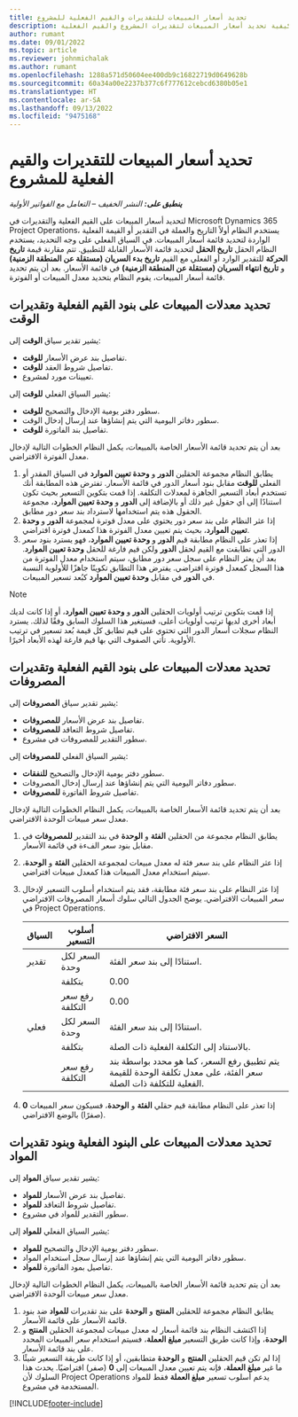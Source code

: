 ```yaml
---
title: تحديد أسعار المبيعات للتقديرات والقيم الفعلية للمشروع
description: يوفر هذا المقال معلومات حول كيفية تحديد أسعار المبيعات لتقديرات المشروع والقيم الفعلية.
author: rumant
ms.date: 09/01/2022
ms.topic: article
ms.reviewer: johnmichalak
ms.author: rumant
ms.openlocfilehash: 1288a571d50604ee400db9c16822719d0649628b
ms.sourcegitcommit: 60a34a00e2237b377c6f777612cebcd6380b05e1
ms.translationtype: HT
ms.contentlocale: ar-SA
ms.lasthandoff: 09/13/2022
ms.locfileid: "9475168"
---
```

# <a name="determine-sales-prices-for-project-estimates-and-actuals"></a>تحديد أسعار المبيعات للتقديرات والقيم الفعلية للمشروع

_**ينطبق على:** النشر الخفيف – التعامل مع الفواتير الأولية_

لتحديد أسعار المبيعات على القيم الفعلية والتقديرات في Microsoft Dynamics 365 Project Operations، يستخدم النظام أولاً التاريخ والعملة في التقدير أو القيمة الفعلية الواردة لتحديد قائمة أسعار المبيعات. في السياق الفعلي على وجه التحديد، يستخدم النظام الحقل **تاريخ الحقل** لتحديد قائمة الأسعار القابلة للتطبيق. تتم مقارنة قيمة **تاريخ الحركة** للتقدير الوارد أو الفعلي مع القيم **تاريخ بدء السريان (مستقلة عن المنطقة الزمنية)** و **تاريخ انتهاء السريان (مستقلة عن المنطقة الزمنية)** في قائمة الأسعار. بعد أن يتم تحديد قائمة أسعار المبيعات، يقوم النظام بتحديد معدل المبيعات أو الفوترة.

## <a name="determining-sales-rates-on-actual-and-estimate-lines-for-time"></a>تحديد معدلات المبيعات على بنود القيم الفعلية وتقديرات الوقت

يشير تقدير سياق **الوقت** إلى:

- تفاصيل بند عرض الأسعار **للوقت**.
- تفاصيل شروط العقد **للوقت**.
- تعيينات مورد لمشروع.

يشير السياق الفعلي **للوقت** إلى:

- سطور دفتر يومية الإدخال والتصحيح **للوقت**.
- سطور دفاتر اليومية التي يتم إنشاؤها عند إرسال إدخال الوقت.
- تفاصيل بند الفاتورة **للوقت**. 

بعد أن يتم تحديد قائمة الأسعار الخاصة بالمبيعات، يكمل النظام الخطوات التالية لإدخال معدل الفوترة الافتراضي.

1. يطابق النظام مجموعة الحقلين **الدور** و **وحدة تعيين الموارد** في السياق المقدر أو الفعلي **للوقت** مقابل بنود أسعار الدور في قائمة الأسعار. تفترض هذه المطابقة أنك تستخدم أبعاد التسعير الجاهزة لمعدلات التكلفة. إذا قمت بتكوين التسعير بحيث تكون استنادًا إلى أي حقول غير ذلك أو بالإضافة إلى **الدور** و **وحدة تعيين الموارد**، مجموعة الحقول هذه يتم استخدامها لاسترداد بند سعر دور مطابق.
1. إذا عثر النظام على بند سعر دور يحتوي على معدل فوترة لمجموعة **الدور** و **وحدة تعيين الموارد**، بحيث يتم تعيين معدل الفوترة هذا كمعدل فوترة افتراضي.
1. إذا تعذر على النظام مطابقة قيم **الدور** و **وحدة تعيين الموارد**، فهو يسترد بنود سعر الدور التي تطابقت مع القيم لحقل **الدور** ولكن قيم فارغة للحقل **وحدة تعيين الموارد**. بعد أن يعثر النظام على سجل سعر دور مطابق، سيتم استخدام معدل الفوترة من هذا السجل كمعدل فوترة افتراضي. يفترض هذا التطابق تكوينًا جاهزًا للأولوية النسبة في **الدور** في مقابل **وحدة تعيين الموارد** كبُعد تسعير المبيعات.

> [!NOTE]
> إذا قمت بتكوين ترتيب أولويات الحقلين **الدور** و **وحدة تعيين الموارد**، أو إذا كانت لديك أبعاد أخرى لديها ترتيب أولويات أعلى، فسيتغير هذا السلوك السابق وفقًا لذلك. يسترد النظام سجلات أسعار الدور التي تحتوي على قيم تطابق كل قيمة بُعد تسعير في ترتيب الأولوية. تأتي الصفوف التي بها قيم فارغة لهذه الأبعاد أخيرًا.

## <a name="determining-sales-rates-on-actual-and-estimate-lines-for-expense"></a>تحديد معدلات المبيعات على بنود القيم الفعلية وتقديرات المصروفات

يشير تقدير سياق **المصروفات** إلى:

- تفاصيل بند عرض الأسعار **للمصروفات**.
- تفاصيل شروط التعاقد **للمصروفات**.
- سطور التقدير للمصروفات في مشروع.

يشير السياق الفعلي **للمصروفات** إلى:

- سطور دفتر يومية الإدخال والتصحيح **للنفقات**.
- سطور دفاتر اليومية التي يتم إنشاؤها عند إرسال إدخال المصروفات.
- تفاصيل شروط الفاتورة **للمصروفات**. 

بعد أن يتم تحديد قائمة الأسعار الخاصة بالمبيعات، يكمل النظام الخطوات التالية لإدخال معدل سعر مبيعات الوحدة الافتراضي.

1. يطابق النظام مجموعة من الحقلين **الفئة** و **الوحدة** في بند التقدير **للمصروفات** في مقابل بنود سعر الفءة في قائمة الأسعار.
1. إذا عثر النظام على بند سعر فئة له معدل مبيعات لمجموعة الحقلين **الفئة** و **الوحدة**، سيتم استخدام معدل المبيعات هذا كمعدل مبيعات افتراضي.
1. إذا عثر النظام على بند سعر فئة مطابقة، فقد يتم استخدام أسلوب التسعير لإدخال سعر المبيعات الافتراضي. يوضح الجدول التالي سلوك أسعار المصروفات الافتراضي في Project Operations.

    | السياق | أسلوب التسعير | السعر الافتراضي |
    | --- | --- | --- |
    | تقدير | السعر لكل وحدة | استنادًا إلى بند سعر الفئة. |
    |        | بتكلفة | 0.00 |
    |        | رفع سعر التكلفة | 0.00 |
    | فعلي | السعر لكل وحدة | استنادًا إلى بند سعر الفئة. |
    |        | بتكلفة | بالاستناد إلى التكلفة الفعلية ذات الصلة. |
    |        | رفع سعر التكلفة | يتم تطبيق رفع السعر، كما هو محدد بواسطة بند سعر الفئة، على معدل تكلفة الوحدة للقيمة الفعلية للتكلفة ذات الصلة. |

1. إذا تعذر على النظام مطابقة قيم حقلي **الفئة** و **الوحدة**، فسيكون سعر المبيعات **0** (صفرًا) بالوضع الافتراضي.

## <a name="determining-sales-rates-on-actual-and-estimate-lines-for-material"></a>تحديد معدلات المبيعات على البنود الفعلية وبنود تقديرات المواد

يشير تقدير سياق **المواد** إلى:

- تفاصيل بند عرض الأسعار **للمواد**.
- تفاصيل شروط التعاقد **للمواد**.
- سطور التقدير للمواد في مشروع.

يشير السياق الفعلي **للمواد** إلى:

- سطور دفتر يومية الإدخال والتصحيح **للمواد**.
- سطور دفاتر اليومية التي يتم إنشاؤها عند إرسال ‏‫سجل استخدام المواد‬.
- تفاصيل بمود الفاتورة **للمواد**. 

بعد أن يتم تحديد قائمة الأسعار الخاصة بالمبيعات، يكمل النظام الخطوات التالية لإدخال معدل سعر مبيعات الوحدة الافتراضي.

1. يطابق النظام مجموعة للحقلين **المنتج** و **الوحدة** على بند تقديرات **للمواد** ضد بنود قائمة الأسعار على قائمة الأسعار.
1. إذا اكتشف النظام بند قائمة أسعار له معدل مبيعات لمجموعة الحقلين **المنتج** و **الوحدة**، وإذا كانت طريق التسعير **مبلغ العملة**، فسيتم استخدام سعر المبيعات المحدد على بند قائمة الأسعار. 
1. إذا لم تكن قيم الحقلين **المنتج** و **الوحدة** متطابقين، أو إذا كانت طريقة التسعير شيئًا ما غير **مبلغ العملة**، فإنه يتم تعيين معدل المبيعات إلى **0** (صفر) افتراضيًا. يحدث هذا السلوك لأن Project Operations يدعم أسلوب تسعير **مبلغ العملة** فقط للمواد المستخدمة في مشروع.

[!INCLUDE[footer-include](../../includes/footer-banner.md)]
